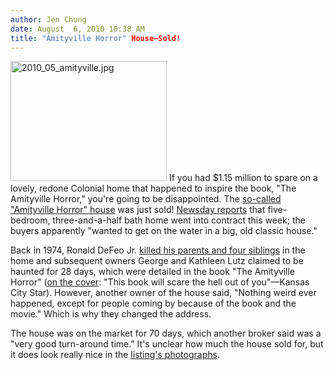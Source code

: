 ```yaml
---
author: Jen Chung
date: August  6, 2010 10:38 AM
title: "Amityville Horror" House—Sold!
---
```


<p><span class="mt-enclosure mt-enclosure-image" style="display: inline;"> <img alt="2010_05_amityville.jpg" src="https://web.archive.org/web/20110623151458im_/http://gothamist.com/attachments/jen/2010_05_amityville.jpg" width="250" height="192" class="image-left"> </span>If you had $1.15 million to spare on a lovely, redone Colonial home that happened to inspire the book, &quot;The Amityville Horror,&quot; you&apos;re going to be disappointed.  The <a href="https://web.archive.org/web/20110623151458/http://gothamist.com/2010/05/25/amityville_horror_house_for_sale_as.php">so-called &quot;Amityville Horror&quot; house</a> was just sold!  <a href="https://web.archive.org/web/20110623151458/http://www.newsday.com/classifieds/real-estate/real-li-1.812034/amityville-horror-house-goes-into-contract-1.2179904">Newsday reports</a> that five-bedroom, three-and-a-half bath home went into contract this week; the buyers apparently &quot;wanted to get on the water in a big, old classic house.&quot;</p>

<p>Back in 1974, Ronald DeFeo Jr. <a href="https://web.archive.org/web/20110623151458/http://www.trutv.com/library/crime/notorious_murders/family/amityville/1.html">killed his parents and four siblings</a> in the home and subsequent owners George and Kathleen Lutz claimed to be haunted for 28 days, which were detailed in the book &quot;The Amityville Horror&quot; (<a href="https://web.archive.org/web/20110623151458/http://books.google.com/books?id=NGADV7J25ggC&amp;dq=amityville+horror&amp;printsec=frontcover&amp;source=bn&amp;hl=en&amp;ei=AuH7S5a_CsaAlAffsmk&amp;sa=X&amp;oi=book_result&amp;ct=result&amp;resnum=7&amp;ved=0CDgQ6AEwBg#v=onepage&amp;q&amp;f=false">on the cover</a>: &quot;This book will scare the hell out of you&quot;&#x2014;Kansas City Star). However, another owner of the house said, &quot;Nothing weird ever happened, except for people coming by because of the book and the movie.&quot; Which is why they changed the address. </p>

<p>The house was on the market for 70 days, which another broker said was a &quot;very good turn-around time.&quot;  It&apos;s unclear how much the house sold for, but it does look really nice in the <a href="https://web.archive.org/web/20110623151458/http://public6.superlativestudio.com/IDXDetail.aspx?mlstableid=LIBORMLSDGALEOFFICERES&amp;mlsnum=2294176&amp;sp=y&amp;segmentid=0&amp;uid=69327&amp;sid=65331&amp;htmlfile=shell_idxsearch.html">listing&apos;s photographs</a>.</p>